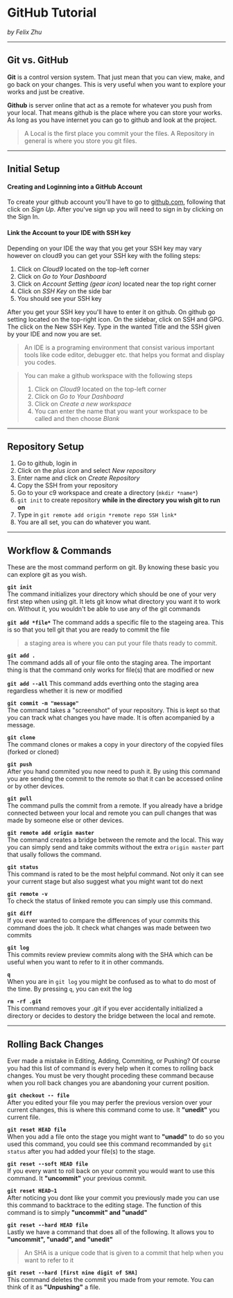 # GitHub Tutorial

_by Felix Zhu_

---
## Git vs. GitHub

**Git** is a control version system.
That just mean that you can view, make, and go back on your changes.
This is very useful when you want to explore your works and just be creative. 

**Github** is server online that act as a remote for whatever you push from your local.
That means github is the place where you can store your works.
As long as you have internet you can go to github and look at the project.

>A Local is the first place you commit your the files. 
>A Repository in general is where you store you git files.
---
## Initial Setup
 #### Creating and Loginning into a GitHub Account  
 To create your github account you'll have to go to [github.com](github.com),
 following that click on _Sign Up_. After you've sign up you will need to sign in by clicking on the Sign In.
 
 #### Link the Account to your IDE with SSH key
 Depending on your IDE the way that you get your SSH key may vary however on cloud9 you can get your SSH key with the folling steps:  
  1. Click on _Cloud9_ located on the top-left corner
  2. Click on _Go to Your Dashboard_
  3. Click on _Account Setting (gear icon)_ located near the top right corner
  4. Click on _SSH Key_ on the side bar
  5. You should see your SSH key

 After you get your SSH key you'll have to enter it on github.
 On github go setting located on the top-right icon.
 On the sidebar, click on SSH and GPG.
 The click on the New SSH Key.
 Type in the wanted Title and the SSH given by your IDE and now you are set.

>An IDE is a programing environment that consist various important tools like code editor, debugger etc.
that helps you format and display you codes.

>You can make a github workspace with the following steps
>1. Click on _Cloud9_ located on the top-left corner
>2. Click on _Go to Your Dashboard_
>3. Click on _Create a new workspace_
>4. You can enter the name that you want your workspace to be called and then choose _Blank_

---
## Repository Setup
1. Go to github, login in
2. Click on the _plus icon_ and select _New repository_
3. Enter name and click on _Create Repository_
4. Copy the SSH from your repository
5. Go to your c9 workspace and create a directory (`mkdir *name*`)
6. `git init` to create repository **while in the directory you wish git to run on**
7. Type in `git remote add origin *remote repo SSH link*`
8. You are all set, you can do whatever you want.



---
## Workflow & Commands
These are the most command perform on git.
By knowing these basic you can explore git as you wish.

**`git init`**  
The command initializes your directory which should be one of your very first step when using git.
It lets git know what directory you want it to work on. Without it, you wouldn't be able to use any of the git commands 

**`git add *file*`**
The command adds a specific file to the stageing area. This is so that you tell git that you are ready to commit the file
> a staging area is where you can put your file thats ready to commit.

**`git add .`**  
The command adds all of your file onto the staging area. The important thing is that the command only works for file(s) that are modified or new   

**`git add --all`**
This command adds everthing onto the staging area regardless whether it is new or modified

**`git commit -m "message"`**  
The command takes a "screenshot" of your repository. This is kept so that you can track what changes you have made.
It is often acompanied by a message.  

**`git clone`**  
The command clones or makes a copy in your directory of the copyied files (forked or cloned)

**`git push`**  
After you hand commited you now need to push it.
By using this command you are sending the commit to the remote so that it can be accessed online or by other devices.  

**`git pull`**  
The command pulls the commit from a remote.
If you already have a bridge connected between your local and remote you can pull changes that was made by someone else or other devices.

**`git remote add origin master`**  
The command creates a bridge between the remote and the local. This way you can simply send and take commits without the extra `origin master` part that usally follows the command.   

**`git status`**  
This command is rated to be the most helpful command. Not only it can see your current stage but also suggest what you might want tot do next  

**`git remote -v`**  
To check the status of linked remote you can simply use this command. 

**`git diff`**  
If you ever wanted to compare the differences of your commits this command does the job.
It check what changes was made between two commits

**`git log`**  
This commits review preview commits along with the SHA which can be useful when you want to refer to it in other commands.  

**`q`**  
When you are in `git log` you might be confused as to what to do most of the time. By pressing `q`, you can exit the log  

**`rm -rf .git`**  
This command removes your .git if you ever accidentally initialized a directory or decides to destory the bridge between the local and remote. 

---
## Rolling Back Changes
Ever made a mistake in Editing, Adding, Commiting, or Pushing?
Of course you had this list of command is every help when it comes to rolling back changes.
You must be very thought proceding these command because when you roll back changes you are abandoning your current position.

**`git checkout -- file`**  
After you edited your file you may perfer the previous version over your current changes,
this is where this command come to use. It **"unedit"** you current file.   

**`git reset HEAD file`**  
When you add a file onto the stage you might want to **"unadd"** to do so you used this command, 
you could see this command recommanded by `git status` after you had added your file(s) to the stage. 

**`git reset --soft HEAD file`**  
If you every want to roll back on your commit you would want to use this command. It **"uncommit"** your previous commit.  

**`git reset HEAD~1`**   
After noticing you dont like your commit you previously made you can use this command to backtrace to the editing stage.
The function of this command is to simply **"uncommit" and "unadd"**  

**`git reset --hard HEAD file`**  
Lastly we have a command that does all of the following. It allows you to **"uncommit", "unadd", and "unedit"**
 >An SHA is a unique code that is given to a commit that help when you want to refer to it
 
**`git reset --hard [first nine digit of SHA]`**  
This command deletes the commit you made from your remote.
You can think of it as **"Unpushing"** a file.


